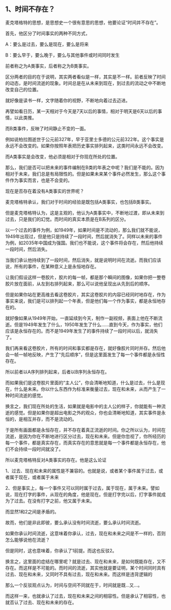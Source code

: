<h2>1、时间不存在？</h2><p data-pid="woDzNAmJ">麦克塔格特的思想，是思想史一个很有意思的思想，他要论证“时间并不存在”。</p><p data-pid="Lt23ZgPz">首先，他区分了时间事实的两种不同方式，</p><p data-pid="DMVHWXLi">A：要么是过去，要么是现在，要么是将来</p><p data-pid="J5GfBFa7">B：要么早于，要么晚于，要么与其他事件或时间同时发生</p><p data-pid="XORZSBUb">前者称之为A类事实，后者称之为B类事实。</p><p data-pid="pvNcPFnR">区分两者的目的在于说明，其实两者看似是一样，其实是不一样。前者反映了时间的动态，是时间流逝的现象。时间总是在从未来到现在，到过去的流动之中不断地改变自己的位置。</p><p data-pid="Yc9yGczx">就好像是读书一样，文字随着你的视野，不断地向着过去迈进。</p><p data-pid="WG_vjMyJ">再譬如看日历，某一天相对于今天是7天以后的事情，相对于明天是6天以后的事情，以此类推。</p><p data-pid="M6xPv3hq">而B类事件，反映了时间静止不变的一面。</p><p data-pid="xkbeuWRC">例如说柏拉图逝世于公元前327年，早于亚里士多德的公元前322年。这个事实是永远不会改变的。如果你按照年表把历史事实排列起来，这类时间永远不会改变。</p><p data-pid="NEIodzn4">而A类事实是会改变，他必须是相对于你现在所处的位置。</p><p data-pid="n0wiJk0z">那么，我们是否可以把未来的事件编制在B类的年表之中呢？我们是不能的。因为相对于未来，我们总是有局限性的。但是如果未来某个事件必然发生，那么这个事件作为事实而言，也是不会变的。</p><p data-pid="eXzGBP99">现在是否存在着没有A类事实的世界呢？</p><p data-pid="b-g4i2VN">麦克塔格特承认，我们对于时间的经验是既包括A类事实，也包括B类事实。</p><p data-pid="IHKMg4Zs">但是麦克塔格特认为，这是主观的，他认为A类事实中，不断地过渡，即从未来到过去，只是我们的幻觉。而时间的真实本质是在B系列的区分。</p><p data-pid="a-3eizF2">以一个过去的事件为例，如1949年，如果时间是不流动的，那么我们就不能说，1949年出现过，但是他只是持续了一段时间，然后就消失了。同样以未来的事件为例，如2035年中国成为强国。我们也不能说，这个事件将会存在，然后他持续一段时间，然后消失。</p><p data-pid="zW8k9s4u">当我们承认他持续到了一段时间，然后消失，就是说明时间在流逝。而我们应该说，所有的事件，在某种意义上是永恒地存在。</p><p data-pid="aSPQdz6J">让我们假设这样一卷胶片，胶片的每一帧，都是那个瞬间的图像，如果你把一整卷胶片放在面前，从左到右排列起来，那么可以说他呈现出从先到后的顺序。</p><p data-pid="HzJxTcIE">但是如果你站在更高维去看这卷胶片，其实这卷胶片的内容已经同时地存在，作为事实来说，我们是可以排列起一个年表，但是他们每一个作为事实，都是永恒地存在的。</p><p data-pid="yMOVlLX0">就好像如果从1949年开始，一直延续到今天，制作一副视频，表面上他在不断流逝。但是1949年发生了什么，1950年发生了什么......直到今天，作为事实，他们应该是永恒存在的。而不是1949年发生了的事件持续了一段时间以后，就消失了。</p><p data-pid="FHgHfyJJ">我们再来看这卷胶片，所有的时间和事实都是存在，就好像胶片同时并存。然后他会一帧一帧地反映，产生了“先后顺序”，但是这里面发生了每一个事件都是永恒性存在。</p><p data-pid="_Hutafr6">所以前者以A序列排列起来，后者以B序列永恒存在。</p><p data-pid="j1jxXtQX">而如果我们是这卷胶片里面的“主人公”，你会清晰地知道，什么是过去，什么是现在，什么是未来。你以什么东西作为标准来衡量过去，现在和未来，从而产生了一种时间流逝的感觉。</p><p data-pid="6alPpi2y">换言之，我们现在所处的生活，如果就是电影中的主人公的样子，你就能有一种流逝的感觉。但是如果你是超出电影之外的观众，你也会清晰地知道，其实事件是永恒的，是相互并存，而不是流动的。</p><p data-pid="1yk7v4u5">于是所有画面都是永恒存在，并不存在着真正流逝的时间。你之所以认为，时间在流逝，是因为你在不断地进行区分过去，现在和未来。但是你忽视了，你所经历的每一个事件，都是真实存在，而真实存在的意思就是每一个事件都是永恒存在，他们不会持续一段时间就没了。</p><p data-pid="4qh0eLim">所以麦克塔格特反对A类事实的存在。他是这么论证</p><p data-pid="z6Cwc00c">1、过去、现在和未来的属性是不兼容的。也就是说，或者某个事件属于过去，或者属于现在，或者属于未来</p><p data-pid="DaEdHbTw">2、但是事实上，每一个事件又可以同时属于过去，属于现在，属于未来。譬如说，现在打字的事件，从现在的角度，他是现在。但是打字完以后，打字事件就成为了过去。在没有打字之前，他又属于未来。</p><p data-pid="QU7jkdHZ">而显然1和2之间是矛盾的。</p><p data-pid="Hws3EVHQ">故而，他们是非此即彼，要么承认没有时间流逝，要么承认时间流逝。</p><p data-pid="ZOohimNm">如果你承认时间流逝，这意味着你承认，过去，现在和未来之间是不一样的，否则怎么能够说他在流逝？</p><p data-pid="ThVG4nsn">但是同时，这也意味着，你承认了1前提。而这也反驳2。</p><p data-pid="tMLNgovw">换言之，这里面的症结在哪里呢？就是过去、现在和未来，是如何既能存在，又不存在。而这样是不可能的。而时间的流逝，其实他就是要证明，某个时间同时具有过去、现在和未来，又同时不具有过去，现在和未来。而这样是违背逻辑的</p><p data-pid="bqFepP9c">那么一个反驳观点认为，时间与空间不同就在于，时间就是既...又...。</p><p data-pid="2mzYTlyi">而这样一来，也就承认了过去，现在和未来之间的相容性。但是承认了相容性，也就否认了过去、现在和未来的存在。</p><p></p>